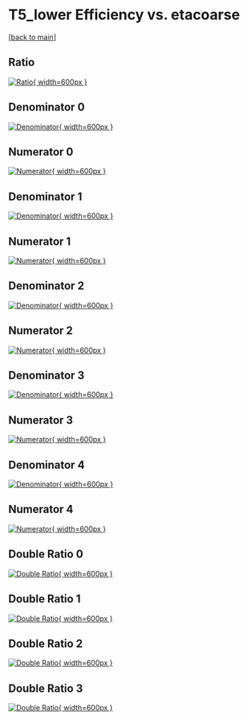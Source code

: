 # T5_lower Efficiency vs. etacoarse

[[back to main](./)]



## Ratio

[![Ratio](../mtv/var/T5_lower_vtr_211_1_eff_etacoarse.png){ width=600px }](../mtv/var/T5_lower_vtr_211_1_eff_etacoarse.pdf)

## Denominator 0

[![Denominator](../mtv/den/T5_lower_vtr_211_1_eff_etacoarse_den0.png){ width=600px }](../mtv/den/T5_lower_vtr_211_1_eff_etacoarse_den0.pdf)

## Numerator 0

[![Numerator](../mtv/num/T5_lower_vtr_211_1_eff_etacoarse_num0.png){ width=600px }](../mtv/num/T5_lower_vtr_211_1_eff_etacoarse_num0.pdf)

## Denominator 1

[![Denominator](../mtv/den/T5_lower_vtr_211_1_eff_etacoarse_den1.png){ width=600px }](../mtv/den/T5_lower_vtr_211_1_eff_etacoarse_den1.pdf)

## Numerator 1

[![Numerator](../mtv/num/T5_lower_vtr_211_1_eff_etacoarse_num1.png){ width=600px }](../mtv/num/T5_lower_vtr_211_1_eff_etacoarse_num1.pdf)

## Denominator 2

[![Denominator](../mtv/den/T5_lower_vtr_211_1_eff_etacoarse_den2.png){ width=600px }](../mtv/den/T5_lower_vtr_211_1_eff_etacoarse_den2.pdf)

## Numerator 2

[![Numerator](../mtv/num/T5_lower_vtr_211_1_eff_etacoarse_num2.png){ width=600px }](../mtv/num/T5_lower_vtr_211_1_eff_etacoarse_num2.pdf)

## Denominator 3

[![Denominator](../mtv/den/T5_lower_vtr_211_1_eff_etacoarse_den3.png){ width=600px }](../mtv/den/T5_lower_vtr_211_1_eff_etacoarse_den3.pdf)

## Numerator 3

[![Numerator](../mtv/num/T5_lower_vtr_211_1_eff_etacoarse_num3.png){ width=600px }](../mtv/num/T5_lower_vtr_211_1_eff_etacoarse_num3.pdf)

## Denominator 4

[![Denominator](../mtv/den/T5_lower_vtr_211_1_eff_etacoarse_den4.png){ width=600px }](../mtv/den/T5_lower_vtr_211_1_eff_etacoarse_den4.pdf)

## Numerator 4

[![Numerator](../mtv/num/T5_lower_vtr_211_1_eff_etacoarse_num4.png){ width=600px }](../mtv/num/T5_lower_vtr_211_1_eff_etacoarse_num4.pdf)

## Double Ratio 0

[![Double Ratio](../mtv/ratio/T5_lower_vtr_211_1_eff_etacoarse_ratio0.png){ width=600px }](../mtv/ratio/T5_lower_vtr_211_1_eff_etacoarse_ratio0.pdf)

## Double Ratio 1

[![Double Ratio](../mtv/ratio/T5_lower_vtr_211_1_eff_etacoarse_ratio1.png){ width=600px }](../mtv/ratio/T5_lower_vtr_211_1_eff_etacoarse_ratio1.pdf)

## Double Ratio 2

[![Double Ratio](../mtv/ratio/T5_lower_vtr_211_1_eff_etacoarse_ratio2.png){ width=600px }](../mtv/ratio/T5_lower_vtr_211_1_eff_etacoarse_ratio2.pdf)

## Double Ratio 3

[![Double Ratio](../mtv/ratio/T5_lower_vtr_211_1_eff_etacoarse_ratio3.png){ width=600px }](../mtv/ratio/T5_lower_vtr_211_1_eff_etacoarse_ratio3.pdf)

